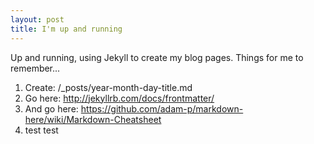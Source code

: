 ```yaml
---
layout: post
title: I'm up and running
---
```


Up and running, using Jekyll to create my blog pages.
Things for me to remember...

1. Create: /_posts/year-month-day-title.md
2. Go here: http://jekyllrb.com/docs/frontmatter/
3. And go here: https://github.com/adam-p/markdown-here/wiki/Markdown-Cheatsheet
4. test test
